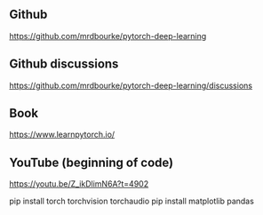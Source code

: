 ## Github
https://github.com/mrdbourke/pytorch-deep-learning
## Github discussions
https://github.com/mrdbourke/pytorch-deep-learning/discussions
## Book
https://www.learnpytorch.io/
## YouTube (beginning of code)
https://youtu.be/Z_ikDlimN6A?t=4902

pip install torch torchvision torchaudio
pip install matplotlib pandas
